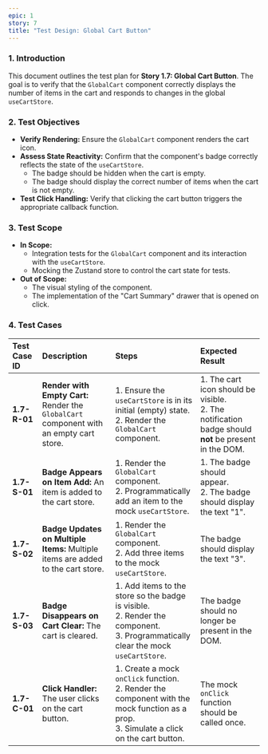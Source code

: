 ```yaml
---
epic: 1
story: 7
title: "Test Design: Global Cart Button"
---
```


### 1. Introduction

This document outlines the test plan for **Story 1.7: Global Cart Button**. The goal is to verify that the `GlobalCart` component correctly displays the number of items in the cart and responds to changes in the global `useCartStore`.

### 2. Test Objectives

*   **Verify Rendering:** Ensure the `GlobalCart` component renders the cart icon.
*   **Assess State Reactivity:** Confirm that the component's badge correctly reflects the state of the `useCartStore`.
    *   The badge should be hidden when the cart is empty.
    *   The badge should display the correct number of items when the cart is not empty.
*   **Test Click Handling:** Verify that clicking the cart button triggers the appropriate callback function.

### 3. Test Scope

*   **In Scope:**
    *   Integration tests for the `GlobalCart` component and its interaction with the `useCartStore`.
    *   Mocking the Zustand store to control the cart state for tests.
*   **Out of Scope:**
    *   The visual styling of the component.
    *   The implementation of the "Cart Summary" drawer that is opened on click.

### 4. Test Cases

| Test Case ID | Description | Steps | Expected Result |
| :--- | :--- | :--- | :--- |
| **1.7-R-01** | **Render with Empty Cart:** Render the `GlobalCart` component with an empty cart store. | 1. Ensure the `useCartStore` is in its initial (empty) state. <br> 2. Render the `GlobalCart` component. | 1. The cart icon should be visible. <br> 2. The notification badge should **not** be present in the DOM. |
| **1.7-S-01** | **Badge Appears on Item Add:** An item is added to the cart store. | 1. Render the `GlobalCart` component. <br> 2. Programmatically add an item to the mock `useCartStore`. | 1. The badge should appear. <br> 2. The badge should display the text "1". |
| **1.7-S-02** | **Badge Updates on Multiple Items:** Multiple items are added to the cart store. | 1. Render the `GlobalCart` component. <br> 2. Add three items to the mock `useCartStore`. | The badge should display the text "3". |
| **1.7-S-03** | **Badge Disappears on Cart Clear:** The cart is cleared. | 1. Add items to the store so the badge is visible. <br> 2. Render the component. <br> 3. Programmatically clear the mock `useCartStore`. | The badge should no longer be present in the DOM. |
| **1.7-C-01** | **Click Handler:** The user clicks on the cart button. | 1. Create a mock `onClick` function. <br> 2. Render the component with the mock function as a prop. <br> 3. Simulate a click on the cart button. | The mock `onClick` function should be called once. |